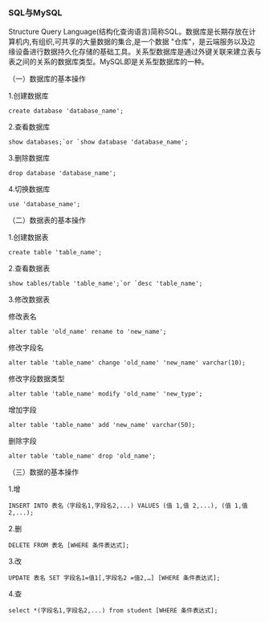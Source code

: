 ### SQL与MySQL

Structure Query Language(结构化查询语言)简称SQL。数据库是长期存放在计算机内,有组织,可共享的大量数据的集合,是一个数据 "仓库"，是云端服务以及边缘设备进行数据持久化存储的基础工具。关系型数据库是通过外键关联来建立表与表之间的关系的数据库类型。MySQL即是关系型数据库的一种。

（一）数据库的基本操作

1.创建数据库

```
create database 'database_name'; 
```

2.查看数据库

```
show databases;`or `show database 'database_name';
```

3.删除数据库

```
drop database 'database_name';
```

4.切换数据库

```
use 'database_name';
```

（二）数据表的基本操作

1.创建数据表

```
create table 'table_name';
```

2.查看数据表

```
show tables/table 'table_name';`or `desc 'table_name';
```

3.修改数据表

修改表名

```
alter table 'old_name' rename to 'new_name';
```

修改字段名

```
alter table 'table_name' change 'old_name' 'new_name' varchar(10);
```

修改字段数据类型

```
alter table 'table_name' modify 'old_name' 'new_type';
```

增加字段

```
alter table 'table_name' add 'new_name' varchar(50);
```

删除字段

```
alter table 'table_name' drop 'old_name';
```

（三）数据的基本操作

1.增

```
INSERT INTO 表名（字段名1,字段名2,...) VALUES (值 1,值 2,...), (值 1,值 2,...);
```

2.删

```
DELETE FROM 表名 [WHERE 条件表达式];
```

3.改

```
UPDATE 表名 SET 字段名1=值1[,字段名2 =值2,…] [WHERE 条件表达式];
```

4.查

```
select *(字段名1,字段名2,...) from student [WHERE 条件表达式]; 
```